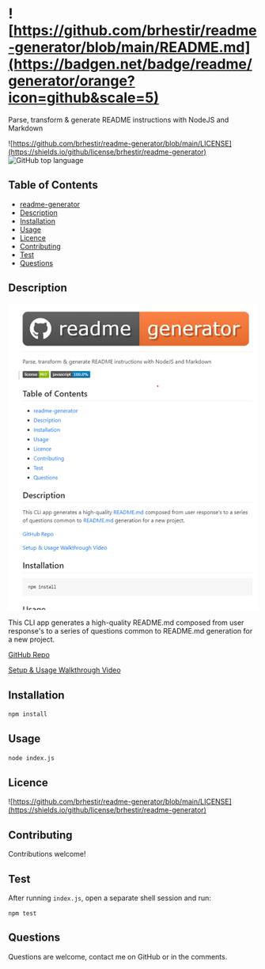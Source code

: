 # ![https://github.com/brhestir/readme-generator/blob/main/README.md](https://badgen.net/badge/readme/generator/orange?icon=github&scale=5)
Parse, transform & generate README instructions with NodeJS and Markdown

![https://github.com/brhestir/readme-generator/blob/main/LICENSE](https://shields.io/github/license/brhestir/readme-generator)  ![GitHub top language](https://img.shields.io/github/languages/top/brhestir/readme-generator)

## Table of Contents
- [readme-generator](#readme-generator)
- [Description](#description)
- [Installation](#installation)
- [Usage](#usage)
- [Licence](#licence)
- [Contributing](#contributing)
- [Test](#test)
- [Questions](#questions)

## Description

![](./assets/images/readme-generator.png)

This CLI app generates a high-quality README.md composed from user response's to a series of questions common to README.md generation for a new project.

[GitHub Repo](https://www.github.com/brhestir/readme-generator)

[Setup & Usage Walkthrough Video](https://drive.google.com/file/d/1cAN7zsYVw-VvuD-wfvhYhfkP76svIaQL/view?usp=sharing)

## Installation
```bash
npm install
```

## Usage
```bash
node index.js
```

## Licence
![https://github.com/brhestir/readme-generator/blob/main/LICENSE](https://shields.io/github/license/brhestir/readme-generator)

## Contributing
Contributions welcome!

## Test
After running `index.js`, open a separate shell session and run:
```
npm test
```

## Questions
Questions are welcome, contact me on GitHub or in the comments.
